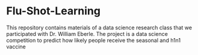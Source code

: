 # Flu-Shot-Learning
This repository contains materials of a data science research class that we participated with Dr. William Eberle. The project is a data science competition to predict how likely people receive the seasonal and h1n1 vaccine
